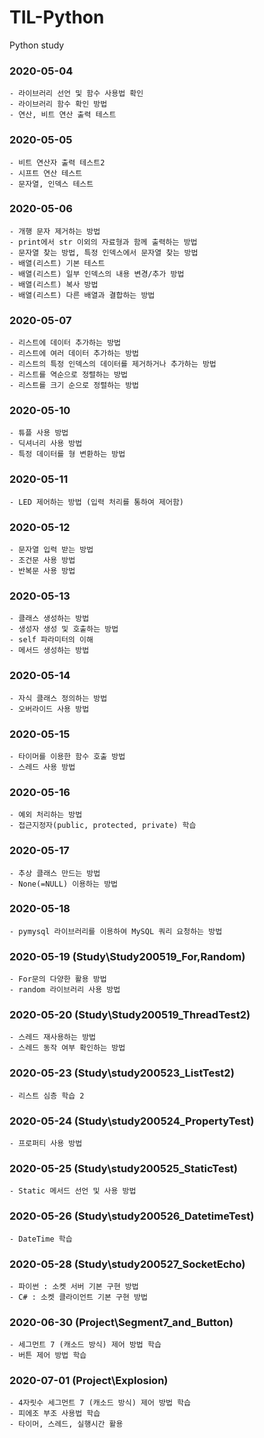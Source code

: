 # TIL-Python
 Python study

### 2020-05-04
	- 라이브러리 선언 및 함수 사용법 확인
	- 라이브러리 함수 확인 방법
	- 연산, 비트 연산 출력 테스트

### 2020-05-05
	- 비트 연산자 출력 테스트2
	- 시프트 연산 테스트
	- 문자열, 인덱스 테스트

### 2020-05-06
	- 개행 문자 제거하는 방법
	- print에서 str 이외의 자료형과 함께 출력하는 방법
	- 문자열 찾는 방법, 특정 인덱스에서 문자열 찾는 방법
	- 배열(리스트) 기본 테스트
	- 배열(리스트) 일부 인덱스의 내용 변경/추가 방법
	- 배열(리스트) 복사 방법
	- 배열(리스트) 다른 배열과 결합하는 방법

### 2020-05-07
	- 리스트에 데이터 추가하는 방법
	- 리스트에 여러 데이터 추가하는 방법
	- 리스트의 특정 인덱스의 데이터를 제거하거나 추가하는 방법
	- 리스트를 역순으로 정렬하는 방법
	- 리스트를 크기 순으로 정렬하는 방법

### 2020-05-10
	- 튜플 사용 방법
	- 딕셔너리 사용 방법
	- 특정 데이터를 형 변환하는 방법

### 2020-05-11
	- LED 제어하는 방법 (입력 처리를 통하여 제어함)

### 2020-05-12
	- 문자열 입력 받는 방법
	- 조건문 사용 방법
	- 반복문 사용 방법

### 2020-05-13
	- 클래스 생성하는 방법
	- 생성자 생성 및 호출하는 방법
	- self 파라미터의 이해
	- 메서드 생성하는 방법

### 2020-05-14
	- 자식 클래스 정의하는 방법
	- 오버라이드 사용 방법

### 2020-05-15
	- 타이머를 이용한 함수 호출 방법
	- 스레드 사용 방법

### 2020-05-16
	- 예외 처리하는 방법
	- 접근지정자(public, protected, private) 학습

### 2020-05-17
	- 추상 클래스 만드는 방법 
	- None(=NULL) 이용하는 방법

### 2020-05-18
	- pymysql 라이브러리를 이용하여 MySQL 쿼리 요청하는 방법

### 2020-05-19 (Study\Study200519_For,Random)
	- For문의 다양한 활용 방법
	- random 라이브러리 사용 방법

### 2020-05-20 (Study\Study200519_ThreadTest2)
	- 스레드 재사용하는 방법
	- 스레드 동작 여부 확인하는 방법

### 2020-05-23 (Study\study200523_ListTest2)
	- 리스트 심층 학습 2

### 2020-05-24 (Study\study200524_PropertyTest)
	- 프로퍼티 사용 방법

### 2020-05-25 (Study\study200525_StaticTest)
	- Static 메서드 선언 및 사용 방법

### 2020-05-26 (Study\study200526_DatetimeTest)
	- DateTime 학습

### 2020-05-28 (Study\study200527_SocketEcho)
	- 파이썬 : 소켓 서버 기본 구현 방법
	- C# : 소켓 클라이언트 기본 구현 방법

### 2020-06-30 (Project\Segment7_and_Button)
	- 세그먼트 7 (캐소드 방식) 제어 방법 학습
	- 버튼 제어 방법 학습

### 2020-07-01 (Project\Explosion)
	- 4자릿수 세그먼트 7 (캐소드 방식) 제어 방법 학습
	- 피에조 부조 사용법 학습
	- 타이머, 스레드, 실행시간 활용